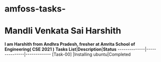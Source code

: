 # amfoss-tasks-
# Mandli Venkata Sai Harshith
**I am Harshith from Andhra Pradesh, fresher at Amrita School of Engineering( CSE 2021 )**
**Tasks List**|**Description**|**Status**
--------------|---------------|-------------
[Task-00]     |Installing ubuntu|Completed
